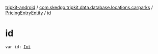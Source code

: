 [tripkit-android](../../index.md) / [com.skedgo.tripkit.data.database.locations.carparks](../index.md) / [PricingEntryEntity](index.md) / [id](./id.md)

# id

`var id: `[`Int`](https://kotlinlang.org/api/latest/jvm/stdlib/kotlin/-int/index.html)